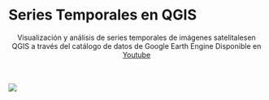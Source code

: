   # Series Temporales en QGIS 
<p align="center">
  Visualización y análisis de series temporales de imágenes satelitalesen QGIS a través del catálogo de datos de Google Earth Engine
  Disponible en  <a href="https://www.youtube.com/watch?v=8rq-0rT_phg&t=1s">Youtube</a>
 
  <br><br>
  <img src="https://user-images.githubusercontent.com/80126056/114627167-6fc42200-9c7a-11eb-9da2-d1997bfca4b6.png">
</p>
